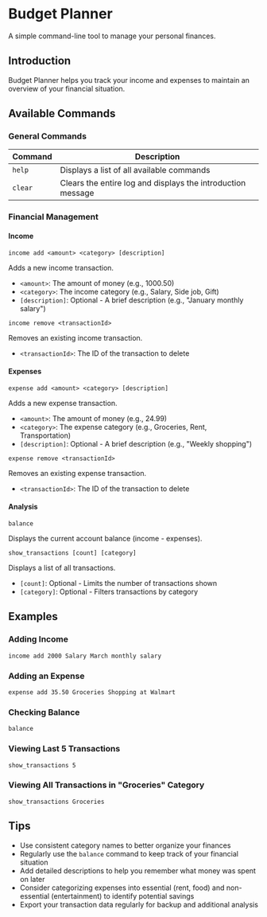 # Budget Planner

A simple command-line tool to manage your personal finances.

## Introduction

Budget Planner helps you track your income and expenses to maintain an overview of your financial situation.

## Available Commands

### General Commands
| Command | Description |
|---------|-------------|
| `help` | Displays a list of all available commands |
| `clear` | Clears the entire log and displays the introduction message |

### Financial Management

#### Income
```
income add <amount> <category> [description]
```
Adds a new income transaction.
- `<amount>`: The amount of money (e.g., 1000.50)
- `<category>`: The income category (e.g., Salary, Side job, Gift)
- `[description]`: Optional - A brief description (e.g., "January monthly salary")

```
income remove <transactionId>
```
Removes an existing income transaction.
- `<transactionId>`: The ID of the transaction to delete

#### Expenses
```
expense add <amount> <category> [description]
```
Adds a new expense transaction.
- `<amount>`: The amount of money (e.g., 24.99)
- `<category>`: The expense category (e.g., Groceries, Rent, Transportation)
- `[description]`: Optional - A brief description (e.g., "Weekly shopping")

```
expense remove <transactionId>
```
Removes an existing expense transaction.
- `<transactionId>`: The ID of the transaction to delete

#### Analysis
```
balance
```
Displays the current account balance (income - expenses).

```
show_transactions [count] [category]
```
Displays a list of all transactions.
- `[count]`: Optional - Limits the number of transactions shown
- `[category]`: Optional - Filters transactions by category

## Examples

### Adding Income
```
income add 2000 Salary March monthly salary
```

### Adding an Expense
```
expense add 35.50 Groceries Shopping at Walmart
```

### Checking Balance
```
balance
```

### Viewing Last 5 Transactions
```
show_transactions 5
```

### Viewing All Transactions in "Groceries" Category
```
show_transactions Groceries
```

## Tips
- Use consistent category names to better organize your finances
- Regularly use the `balance` command to keep track of your financial situation
- Add detailed descriptions to help you remember what money was spent on later
- Consider categorizing expenses into essential (rent, food) and non-essential (entertainment) to identify potential savings
- Export your transaction data regularly for backup and additional analysis